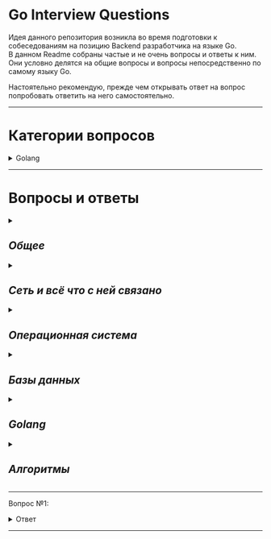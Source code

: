 # Go Interview Questions
Идея данного репозитория возникла во время подготовки к собеседованиям на позицию Backend разработчика на языке Go.  
В данном Readme собраны частые и не очень вопросы и ответы к ним. Они условно делятся на общие вопросы и вопросы непосредственно по самому языку Go.

Настоятельно рекомендую, прежде чем открывать ответ на вопрос попробовать ответить на него самостоятельно.

---

# Категории вопросов

<!-- Golang -->
<details>
  <summary>Golang</summary>  

- <details>
    <summary>Общая информация</summary>  

    - [Расскажи кратко о языке Go](#go-intro)
    - [Как реализовано хранилище памяти в Go?](#go-store)
    - [Какие типы данных есть в языке Go?](#go-types)
    - [Что такое пакеты в go?](#package)
    - [Что такое глобальная переменная?](#global)
    - [Что такое константы и можно ли их изменять?](#const)
    - [Зачем фигурные скобки с не объявленным оператором внутри функции?](#scope)
    - [В go есть оператор switch case, можно ли выполнить несколько условий в одном объявленном операторе?](#switch)
    - [Что такое iota?](#iota)
    - [Как вручную задать количество процессоров для приложения?](#process)
    - [Как принудительно переключить контекст?](#contekst)
    - [Что такое graceful shutdown?](#gracefull)
    - [Что обозначает * и &?](#pointers)
    - [Как происходит передача параметров в функцию?](#func-args)
    - [Есть ли особенности поведения при передаче map и slice в функцию?](#map-slice-args)
    - [Как функции делятся памятью?](#func-storage)
  </details>

- <details>
    <summary>Численные типы</summary>  

    - [Какие численные типы есть?](#ints)
    - [Какой результат получим если разделить int на 0 и float на 0?](#division)
  </details>

- <details>
    <summary>Строки</summary>  

    - [Что представляют собой строки в go?](#go-str)
    - [Как преобразовать строку в int и наоборот? Можно ли сделать int(string) и string(int) соответственно?](#str-int)
  </details>

- <details>
    <summary>Интерфейсы</summary>  

    - [Интерфейсы: Что такое интерфейс в Go? Зачем нужен на практике? Примеры задач где стоит ввести?](#interface)
    - [Что такое пустой интерфейс?](#nil-interface)
    - [Как устроен внутри nil интерфейс vs nil внутри интерфейса?](#nil-interface1)
    - [Как определить тип интерфейса?](#interface-type)
    - [В каком пакете лучше объявлять интерфейсы и почему?](#interface-package)
  </details>

- <details>
    <summary>Массивы и слайсы</summary>  

    - [Что такое слайс и чем он отличается от массива?](#slice)
    - [Какой размер массива выделяется под слайс при его расширении за рамки его емкости?](#arr-slice)
  </details>

- <details>
    <summary>Map</summary>  

    - [Как реализована map(карта) go?](#map)
    - [Почему нельзя брать ссылку на значение, хранящееся по ключу в map?](#map1)
    - [Что такое эвакуация, и в каком случае она будет происходить?](#map2)
    - [Какие есть особенности синтаксиса получения и записи значений в map??](#map3)
    - [Как происходит поиск по ключу в map?](#map4)
  </details>

- <details>
    <summary>Defer</summary>  

    - [Зачем используется ключевое слово defer в go?](#defer)
    - [Каков порядок возврата при использовании несколько функций с defer в рамках одной внешней функции?](#defer-order)
    - [Как передаются значения в функции, перед которыми указано ключевое слово defer?](#defer-value)
  </details>

- <details>
    <summary>Горутины</summary>  

    - [Что такое поток и горутина?](#goroutin)
    - [Сколько можно запустить потоков и горутин?](#goroutine-count)
    - [Каков минимальный и максимальный вес горутин?](#goroutin-wight)
    - [Что будет если размер горутины превысил допустимый максимум?](#goroutin-wight-max)
    - [Какие есть способы остановить все горутины в приложении?](#goroutin-cancel)
    - [Как наладить связь между горутинами?](#sync-goruotins)
  </details>

- <details>
    <summary>Примитивы синхронизации</summary>  

    - [Какие есть примитивы синхронизации? Расскажи немного про каждый](#primitivs)
    - [Что такое channel?](#channel)
    - [Что такое буферизированный и небуферизированный channel?](#buf-channel)
    - [Какие действия можно произвести с каналом?](#chanel-use)
    - [Что будет если писать/читать в nil channel?](#nil-channel)
    - [Что будет если писать/читать в/из закрытый channel?](#close-channel)
    - [Как закрыть channel? Что с ним происходит?](#close-channel1)
    - [Какие есть инструкции для чтения из channel?](#channel-ass)
  </details>

- <details>
    <summary>Switch/Select/Case</summary>  

    - [Как сделать select неблокирующим?](#select-block)
    - [Какой порядок исполнения операций case в select?](#select-block-case)
  </details>

- <details>
    <summary>Context</summary>  

    - [Что такое context в GO?](#go-context)
    - [Для чего применяется context?](#context-useful)
    - [Чем отличается context.Background от context.TODO?](#ctx-back)
    - [Как передавать значения и вычитывать их из context?](#ctx-val)
    - [Каковы отличия context.WithCancel, context.WithDeadline, context.WithTimeout?](#ctx-deadline)
    - [Как обрабатывать отмену context?](#ctx-cancelation)
  </details>

- <details>
    <summary>Garbage collector</summary>  

    - [Что такое сборщик мусора и по какому алгоритму он реализован в Go?](#garbage)
    - [Расскажите про алгоритм mark and sweep](#mark-sweep)
    - [Когда запускается сборщик мусора?](#gc-time)
    - [Сколько ресурсов потребляет сборщик мусора?](#gc-resource)
  </details>

</details>

---

# Вопросы и ответы

<!-- ОБЩЕЕ -->
<details>
    <summary><h2><i>Общее</i></h2></summary>

---

Вопрос №1: [ Что такое микросервисы? ]

<details>
  <summary>Ответ</summary>

    - Микросервисы — это подход к разработке программного обеспечения, при котором большое приложение разбивается на меньшие, автономные компоненты. 
    Каждый микросервис представляет собой отдельный модуль, который реализует определенный функционал и может работать независимо от других модулей. 
    Эти модули обычно взаимодействуют друг с другом через API или событийно-ориентированную архитектуру.

</details>

---

Вопрос №2: [ Какие преимущества у микросервисной архитектуры по сравнению с монолитом? А какие недостатки? ]

<details>
  <summary>Ответ</summary>

    - Преимущества:
        - Гибкость: Можно использовать разные технологии и языки программирования для разных микросервисов.
        - Масштабируемость: Легче масштабировать отдельные компоненты.
        - Распределение работы: Разные команды могут работать над разными сервисами параллельно.
        - Быстрый цикл разработки: Изменения в одном микросервисе могут быть развернуты независимо от других.
        
    - Недостатки:
        - Сложность: Взаимодействие между микросервисами может стать сложным и трудным для управления.
        - Проблемы с данными: Труднее обеспечить консистентность данных между сервисами.
        - Сложность тестирования: Тестирование может быть сложнее, особенно для сценариев, которые требуют взаимодействия между множеством сервисов.
</details>

---

Вопрос №3: [ Что использовать для трассировки сервисов? Для мониторинга? А для логирования? ]

<details>
  <summary>Ответ</summary>

    - Трассировка: Jaeger, Zipkin.
    - Мониторинг: Prometheus, Grafana, Zabbix.
    - Логирование: ELK Stack (Elasticsearch, Logstash, Kibana), Grafana Loki.
</details>

---

Вопрос №4: [ Как быть с консистентностью данных между несколькими микросервисами? ] <a name="micro2"></a>

<details>
  <summary>Ответ</summary>

    - Консистентность данных в микросервисной архитектуре — сложная задача. Один из подходов — использование распределенных транзакций, но это может привести к проблемам производительности и доступности. 
      Другой подход — "eventual consistency", где система стремится обеспечить консистентность данных в течение некоторого времени. 
      Для этого часто используют шины сообщений и системы очередей, такие как Kafka или RabbitMQ, чтобы синхронизировать данные между сервисами.
</details>

---

Вопрос №5: [ Что такое сине-зеленый деплой (Blue-Green Deployment)? ]

<details>
  <summary>Ответ</summary>

    - Сине-зеленый деплой — это метод развертывания приложений, при котором создается полностью независимое окружение (зеленое), идентичное текущему
    продуктивному(синему). После проверки новой версии приложения в зеленом окружении, трафик переключается на это окружение, сделав его новым продуктивным. 
    Этот метод позволяет мгновенно откатываться к предыдущей версии, если что-то пошло не так, так как синее окружение остается нетронутым.
    
    Преимущества:
      - Быстрый откат: Если в новой версии есть проблемы, можно быстро вернуться к старой версии.
      - Нулевое время простоя: Переключение трафика происходит мгновенно, что исключает простои.
</details>

---

Вопрос №6: [ Что такое системы оркестрации контейнеров? ]

<details>
  <summary>Ответ</summary>

    - Системы оркестрации контейнеров, такие как Kubernetes, Docker Swarm или Mesos, используются для автоматизации развертывания, масштабирования 
      и управления контейнеризованными приложениями.

    Для чего они нужны:
      - Автоматизация развертывания: Один раз описав как должен работать ваш сервис, вы можете автоматически развернуть его на любом числе машин.
      - Масштабирование: Вам не нужно вручную добавлять или удалять контейнеры. Оркестратор может делать это автоматически, в зависимости от нагрузки.
      - Балансировка нагрузки: Оркестраторы могут автоматически распределять входящий трафик между контейнерами одного сервиса.
      - Высокая доступность: Оркестраторы могут перезапускать упавшие контейнеры и перемещать их между хостами.
      - Обновление и откат: Оркестраторы могут обновлять приложения с минимальными простоями, а также откатывать их до предыдущих версий.

    Эти возможности делают системы оркестрации ключевым компонентом для современных облачных и микросервисных архитектур.
</details>

---

Вопрос №7: [ Что такое рефлексия? ]

<details>
  <summary>Ответ</summary>

    - Рефлексия в программировании — это механизм, который позволяет программам исследовать информацию о типах и структурах данных во время выполнения. 
      В Go рефлексия основана на двух ключевых типах: Type и Value, которые определены в пакете reflect.
      
    С помощью рефлексии можно:
      - Определять тип переменной во время выполнения.
      - Исследовать структуры и их поля, интерфейсы, значения массивов и множество других аспектов данных.
      - Создавать новые значения, изменять их и вызывать методы на них динамически.

    Зачем это нужно?
    Рефлексия часто используется в ситуациях, где типы данных неизвестны до времени выполнения. Например, она полезна при работе с библиотеками для маршалинга
    и анмаршалинга данных (например, JSON, XML), создании ORM, фреймворков для тестирования и многом другом.

    Осторожно!!!
    Несмотря на свою мощь, рефлексию следует использовать осторожно:
      - Производительность: Рефлексивные операции обычно медленнее, чем их нерефлексивные аналоги.
      - Читаемость кода: Рефлексия может сделать код сложнее для понимания и поддержки.
      - Типобезопасность: Рефлексия может привести к ошибкам во время выполнения из-за неправильного использования типов или несуществующих полей/методов.

    Таким образом, рефлексия — мощный, но "острый" инструмент, и его следует использовать разумно.
</details>

---

Вопрос №8: [ Что такое асинхронность? ]

<details>
  <summary>Ответ</summary>

    - Вычисления в системе могут идти двумя способами:
        - синхронно - это когда код выполняется последовательно;
        - асинхронно - это когда операцию мы можем выполнять не дожидаясь результата на месте. Обычно подразумевается, что операция может быть выполнена кем-то на стороне.
</details>

---

Вопрос №9: [ Что такое параллельность? ]

<details>
  <summary>Ответ</summary>

    - Вычисления будут являться параллельным только в том случае, если они выполняются одновременно. 
      Как пример можно привести процесс ремонта в доме. У нас есть несколько мастеров-универсалов, 
      каждый из которых выполняет работы на своем объекте под ключ. При этом производительность мастеров не зависит друг от друга, 
      так как их работа не пересекается.
</details>

---

Вопрос №10: [ Что такое конкурентность? ]

<details>
  <summary>Ответ</summary>

    - Конкурентность обеспечивает выполнение нескольких задач посредством переключения контекста. 
      Конкурентные вычисления реализуются на одном ядре системы. Как пример приведем тот же процесс ремонта, но с другими вводными условиями. 
      Теперь мы имеем один объект, на который привлекаем специалистов разного профиля: по демонтажным работам, электрике, подготовке стен и полов, отделке. 
      При этом у нас часто возникают ситуации, когда хозяин уже в процессе подготовки стен, решает, что вот эта стена ему все же не нужна, и на сцену опять выходят демонтажники. 
      Такой процесс организации работ можно назвать конкурентным, так как наши мастера уступают место друг другу, одновременно клеить обои и ломать стены они не могут.
</details>

---

</details>

<!-- Сеть и всё что с ней связано -->
<details>
    <summary><h2><i>Сеть и всё что с ней связано</i></h2></summary>

---

Вопрос №1: [ В чем отличие протоколов TCP и UDP? ]

<details>
   <summary>Ответ</summary>

    - TCP (Transmission Control Protocol)
        - Ориентирован на установление надежного соединения.
        - Ошибки корректируются; потерянные или поврежденные пакеты пересылаются.
        - Поддерживает управление потоком и перегрузкой.
        - Нормально работает в условиях высокой задержки.

    - UDP (User Datagram Protocol)
        - Безусловный протокол, не устанавливает соединение.
        - Ошибки не корректируются; потерянные пакеты не восстанавливаются.
        - Не поддерживает управление потоком и перегрузкой.
        - Обычно быстрее, чем TCP.

    - Когда UDP предпочтительнее:
        - Потоковое медиа, онлайн-игры, VoIP — там, где задержка критична и потеря пакетов допустима.
</details>

---

Вопрос №2: [ Какие еще протоколы существуют? ]

<details>
  <summary>Ответ</summary>

    - Транспортный уровень (как TCP и UDP):
        - SCTP (Stream Control Transmission Protocol) — протокол, предназначенный для передачи данных с поддержкой множественных потоков и устойчивый к ошибкам.
        - CCP (Datagram Congestion Control Protocol) — протокол, предназначенный для передачи потоковых медиа.

    - Сетевой уровень:
        - IP (Internet Protocol) — протокол маршрутизации.
        - ICMP (Internet Control Message Protocol) — протокол управляющих сообщений.
        - OSPF (Open Shortest Path First) — протокол динамической маршрутизации.

    - Канальный уровень:
        - Ethernet — наиболее распространенный протокол канального уровня.
        - Wi-Fi — набор стандартов для беспроводных локальных сетей.

    - Прикладной уровень:
        - HTTP/HTTPS (HyperText Transfer Protocol/Secure) — протокол передачи гипертекста.
        - FTP (File Transfer Protocol) — протокол передачи файлов.
        - SMTP (Simple Mail Transfer Protocol) — протокол для передачи электронной почты.
        - DNS (Domain Name System) — система преобразования доменных имен в IP-адреса.
        - MQTT (Message Queuing Telemetry Transport) — протокол мессенджинга для IoT устройств.
        - Это далеко не исчерпывающий список, и существует множество других протоколов для различных специфических задач и сценариев использования.

</details>

---

</details>

<!-- Операционная система -->
<details>
    <summary><h2><i>Операционная система</i></h2></summary>

---

Вопрос №1: [ Можно ли убить поток внутри определенного процесса командой kill? ]

<details>
  <summary>Ответ</summary>

    - Обычно команда kill убивает процессы, а не отдельные потоки. В Linux потоки являются частью процесса и не могут быть убиты независимо от него командой kill.
</details>

---

</details>

<!-- Базы данных -->
<details>
    <summary><h2><i>Базы данных</i></h2></summary>

---

Вопрос №1: [ Какая разница между реляционными vs не реляционными СУБД? ]

<details>
  <summary>Ответ</summary>

    - SQL:
        Плюсы:
          - Строгая схема: Помогает в поддержании целостности данных.
          - ACID-свойства: Поддержка транзакций с гарантированной Атомарностью, Согласованностью, Изолированностью и Долговечностью.
          - SQL: Богатый язык запросов, хорошо подходящий для сложных запросов.
          - Широкая поддержка: Огромное сообщество, много документации и инструментов.
          - Зрелость: Проверенные временем, надежные решения.
        Минусы:
          - Горизонтальное масштабирование: Обычно сложнее масштабировать горизонтально по сравнению с NoSQL.
          - Сложность: SQL и реляционные схемы могут быть сложными для новичков.
          - Стоимость: Коммерческие решения могут быть дорогими.

    - NoSQL:
        Плюсы:
          - Масштабируемость: Обычно проще масштабировать горизонтально.
          - Гибкость схемы: Можно легко добавлять поля в данные.
          - Высокая производительность: Оптимизированы для больших данных и реального времени.
          - Разнообразие моделей данных: ключ-значение, документ-ориентированные, колоночные и графовые базы данных.
        Минусы:
          - Недостаток стандартизации: Множество разных систем с разными API.
          - Сложность: Распределенные системы приносят собой сложности в управлении и обслуживании.
          - Недостаточная поддержка транзакций: Не все NoSQL-системы поддерживают ACID-транзакции.
        
    - Когда выбрать NoSQL?
        - При необходимости горизонтального масштабирования.
        - Когда схема данных непостоянна или развивается со временем.
        - Для больших данных и обработки в реальном времени.

    - Какие NoSQL решения знаешь?
        - MongoDB, Cassandra, Redis, и Couchbase.
        
    - Трудности при работе с NoSQL:
        - Сложность управления распределенной системой.
        - Отсутствие стандартизированного языка запросов, как SQL.
        - Вопросы консистентности данных, особенно в распределенных системах.
</details>

---

</details>

<!-- Golang -->
<details>
    <summary><h2><i>Golang</i></h2></summary>

- <details>
    <summary><h3><i>Общие вопросы по языку Go</i></h3></summary>
  
    - jndtnas
  </details>

</details>

<!-- Алгоритмы -->
<details>
    <summary><h2><i>Алгоритмы</i></h2></summary>

---

Вопрос №1: [ Как отсортировать файл на 100GB с 1GB ОЗУ? ]

<details>
  <summary>Ответ</summary>

    - Используйте внешнюю сортировку:
    - Разделите большой файл на меньшие части размером < 1GB.
    - Отсортируйте каждую часть в памяти и сохраните на диск.
    - Объедините отсортированные части, считывая и сравнивая первые элементы каждого файла. 
</details>

---

</details>





<!-- Шаблон -->

---

Вопрос №1:

<details>
  <summary>Ответ</summary>

</details>

---


